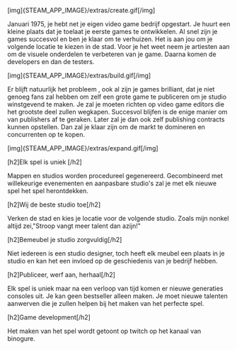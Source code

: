 [img]{STEAM_APP_IMAGE}/extras/create.gif[/img]

Januari 1975, je hebt net je eigen video game bedrijf opgestart. Je huurt een kleine plaats dat je toelaat je eerste games te ontwikkelen. Al snel zijn je games succesvol en ben je klaar om te verhuizen. Het is aan jou om je volgende locatie te kiezen in de stad. Voor je het weet neem je artiesten aan om de visuele onderdelen te verbeteren van je game. Daarna komen de developers en dan de testers.

[img]{STEAM_APP_IMAGE}/extras/build.gif[/img]

Er blijft natuurlijk het probleem , ook al zijn je games brilliant, dat je niet genoeg fans zal hebben om zelf een grote game te publiceren om je studio winstgevend te maken.
Je zal je moeten richten op video game editors die het grootste deel zullen wegkapen. Succesvol blijfen is de enige manier om van publishers af te geraken. Later zal je dan ook zelf publishing contracts kunnen opstellen. Dan zal je klaar zijn om de markt te domineren en concurrenten op te kopen.

[img]{STEAM_APP_IMAGE}/extras/expand.gif[/img]

[h2]Elk spel is uniek [/h2]

Mappen en studios worden procedureel gegenereerd. Gecombineerd met willekeurige evenementen en aanpasbare studio's zal je met elk nieuwe spel het spel herontdekken.

[h2]Wij de beste studio toe[/h2]

Verken de stad en kies je locatie voor de volgende studio. Zoals mijn nonkel altijd zei,"Stroop vangt meer talent dan azijn!"

[h2]Bemeubel je studio zorgvuldig[/h2]

Niet iedereen is een studio designer, toch heeft elk meubel een plaats in je studio en kan het een invloed op de geschiedenis van je bedrijf hebben.

[h2]Publiceer, werf aan, herhaal[/h2]

Elk spel is uniek maar na een verloop van tijd komen er nieuwe generaties consoles uit. Je kan geen bestseller alleen maken. Je moet nieuwe talenten aanwerven die je zullen helpen bij het maken van het perfecte spel.

[h2]Game development[/h2]

Het maken van het spel wordt getoont op twitch op het kanaal van binogure.
